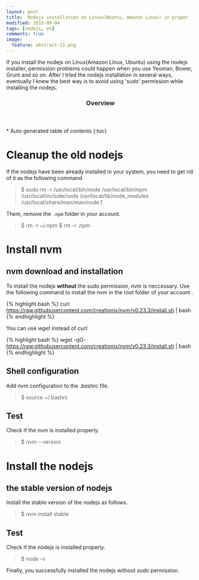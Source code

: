 ```yaml
---
layout: post
title:  Nodejs installation on Linux(Ubuntu, Amazon Linux) in proper
modified: 2015-09-04
tags: [nodejs, en]
comments: true
image:
  feature: abstract-11.png
---
```


If you install the nodejs on Linux(Amazon Linux, Ubuntu) using the nodejs installer, permission problems could happen when you use Yeoman, Bower, Grunt and so on.
After I tried the nodejs installation in several ways, eventually I knew the best way is to avoid using 'sudo' permission while installing the nodejs.

<section id="table-of-contents" class="toc">
  <header>
    <h3>Overview</h3>
  </header>
<div id="drawer" markdown="1">
*  Auto generated table of contents
{:toc}
</div>
</section><!-- /#table-of-contents -->


# Cleanup the old nodejs

If the nodejs have been already installed in your system, you need to get rid of it as the following command.

> $ sudo rm -r /usr/local/bin/node /usr/local/bin/npm /usr/local/include/node /usr/local/lib/node_modules /usr/local/share/man/man/node.1

Them, remove the `.npm` folder in your account. 

> $ rm -r ~/.npm
> $ rm -r .npm

# Install nvm

## nvm download and installation 

To install the nodejs **without** the sudo permission, nvm is neccessary. Use the following command to install the nvm in the root folder of your account .

{% highlight bash %}
curl https://raw.githubusercontent.com/creationix/nvm/v0.23.3/install.sh | bash
{% endhighlight %}

You can use *wget* instead of *curl*.  

{% highlight bash %}
wget -qO- https://raw.githubusercontent.com/creationix/nvm/v0.23.3/install.sh | bash
{% endhighlight %}

## Shell configuration 

Add nvm configuration to the *.bashrc* file. 

> $ source ~/.bashrc

## Test

Check if the nvm is installed properly.

> $ nvm --version

# Install the nodejs 

## the stable version of nodejs 

Install the stable version of the nodejs as follows.

> $ nvm install stable

## Test 

Check if the nodejs is installed properly.

> $ node -v 

Finally, you successfully installed the nodejs without *sudo* permission.


